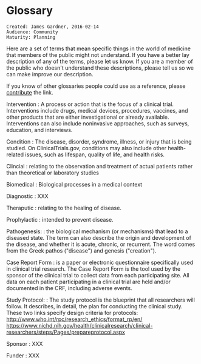 # Glossary

~~~
Created: James Gardner, 2016-02-14
Audience: Community
Maturity: Planning
~~~

Here are a set of terms that mean specific things in the world of medicine that
members of the public might not understand. If you have a better lay
description of any of the terms, please let us know. If you are a member of the
public who doesn't understand these descriptions, please tell us so we can make
improve our description.

If you know of other glossaries people could use as a reference, please
[contribute](contributing.md) the link.

Intervention
: A process or action that is the focus of a clinical trial. Interventions
  include drugs, medical devices, procedures, vaccines, and other products that
  are either investigational or already available. Interventions can also include
  noninvasive approaches, such as surveys, education, and interviews.

Condition
: The disease, disorder, syndrome, illness, or injury that is being studied. On
  ClinicalTrials.gov, conditions may also include other health-related issues,
  such as lifespan, quality of life, and health risks.

Clincial
: relating to the observation and treatment of actual patients rather than theoretical or laboratory studies

Biomedical
: Biological processes in a medical context

Diagnostic
: XXX

Theraputic
: relating to the healing of disease.

Prophylactic
: intended to prevent disease.

Pathogenesis:
: the biological mechanism (or mechanisms) that lead to a diseased state. The
  term can also describe the origin and development of the disease, and whether
  it is acute, chronic, or recurrent. The word comes from the Greek pathos
  ("disease") and genesis ("creation").

Case Report Form
: is a paper or electronic questionnaire specifically used in clinical trial
  research. The Case Report Form is the tool used by the sponsor of the clinical
  trial to collect data from each participating site. All data on each patient
  participating in a clinical trial are held and/or documented in the CRF,
  including adverse events.

Study Protocol:
: The study protocol is the blueprint that all researchers will follow. It
  describes, in detail, the plan for conducting the clinical study. These two links specify design criteria for protocols: http://www.who.int/rpc/research_ethics/format_rp/en/ https://www.nichd.nih.gov/health/clinicalresearch/clinical-researchers/steps/Pages/prepareprotocol.aspx

Sponsor
: XXX

Funder
: XXX

